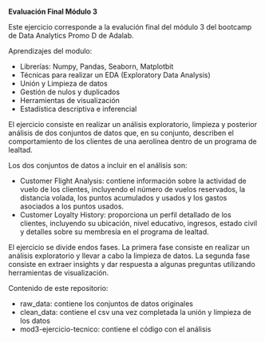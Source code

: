 **Evaluación Final Módulo 3**

Este ejercicio corresponde a la evalución final del módulo 3 del bootcamp de Data Analytics Promo D de Adalab. 

Aprendizajes del modulo:
- Librerías: Numpy, Pandas, Seaborn, Matplotbit
- Técnicas para realizar un EDA (Exploratory Data Analysis)
- Unión y Limpieza de datos
- Gestión de nulos y duplicados
- Herramientas de visualización
- Estadística descriptiva e inferencial

El ejercicio consiste en realizar un análisis exploratorio, limpieza y posterior análisis de dos conjuntos de datos que, en su conjunto, describen el comportamiento de los clientes de una aerolínea dentro de un programa de lealtad. 

Los dos conjuntos de datos a incluir en el análisis son:
- Customer Flight Analysis: contiene información sobre la actividad de vuelo de los clientes, incluyendo el número de vuelos reservados, la distancia volada, los puntos acumulados y usados y los gastos asociados a los puntos usados.
- Customer Loyalty History: proporciona un perfil detallado de los clientes, incluyendo su ubicación, nivel educativo, ingresos, estado civil y detalles sobre su membresía en el programa de lealtad.

El ejercicio se divide endos fases. La primera fase consiste en realizar un análisis exploratorio y llevar a cabo la limpieza de datos. La segunda fase consiste en extraer insights y dar respuesta a algunas preguntas utilizando herramientas de visualización.

Contenido de este repositorio: 
- raw_data: contiene los conjuntos de datos originales
- clean_data: contiene el csv una vez completada la unión y limpieza de los datos
- mod3-ejercicio-tecnico: contiene el código con el análisis
  
